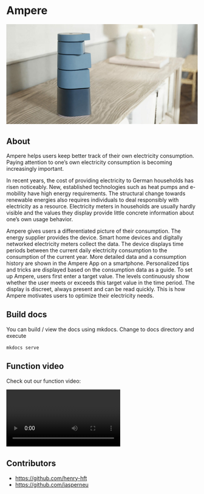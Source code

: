 # Ampere

![./docs/docs/images/Ampere_Poster_HQ-scaled-e1676364998606-1024x535.jpg](./docs/docs/images/Ampere_Poster_HQ-scaled-e1676364998606-1024x535.jpg)

## About

Ampere helps users keep better track of their own electricity consumption. Paying attention to one’s own electricity consumption is becoming increasingly important.

In recent years, the cost of providing electricity to German households has risen noticeably. New, established technologies such as heat pumps and e-mobility have high energy requirements. The structural change towards renewable energies also requires individuals to deal responsibly with electricity as a resource. Electricity meters in households are usually hardly visible and the values they display provide little concrete information about one’s own usage behavior.

Ampere gives users a differentiated picture of their consumption. The energy supplier provides the device. Smart home devices and digitally networked electricity meters collect the data. The device displays time periods between the current daily electricity consumption to the consumption of the current year. More detailed data and a consumption history are shown in the Ampere App on a smartphone. Personalized tips and tricks are displayed based on the consumption data as a guide. To set up Ampere, users first enter a target value. The levels continuously show whether the user meets or exceeds this target value in the time period. The display is discreet, always present and can be read quickly. This is how Ampere motivates users to optimize their electricity needs.

## Build docs

You can build / view the docs using mkdocs. 
Change to docs directory and execute 
```
mkdocs serve
```

## Function video 

Check out our function video: 

![](./video/dataphys_video_28-02-2023_v0.2.mp4)

## Contributors

- https://github.com/henry-hft
- https://github.com/jasperneu
